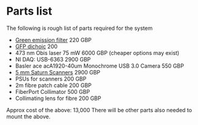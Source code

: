# Parts list

The following is rough list of parts required for the system

* [Green emission filter](https://www.thorlabs.com/thorproduct.cfm?partnumber=MF525-39) 220 GBP
* [GFP dichoic](https://www.thorlabs.com/thorproduct.cfm?partnumber=MD498)  200
* 473 nm Obis laser 75 mW 6000 GBP (cheaper options may exist)
* NI DAQ: USB-6363 2900 GBP
* Basler ace acA1920-40um Monochrome USB 3.0 Camera 550 GBP
* [5 mm Saturn Scanners](https://www.edmundoptics.co.uk/p/5mm-aperture-protected-silver-saturn-5b-dual-axis-galvanometer-scanner/44527/) 2900 GBP
* PSUs for scanners 200 GBP
* 2m fibre patch cable 200 GBP
* FiberPort Collimator 500 GBP
* Collimating lens for fibre 200 GBP


Approx cost of the above: 13,000
There will be other parts also needed to mount the above. 